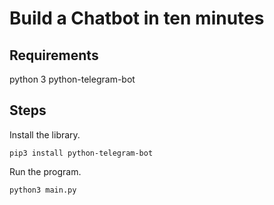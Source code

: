 # Build a Chatbot in ten minutes

## Requirements
python 3
python-telegram-bot


## Steps
Install the library.

```pip3 install python-telegram-bot```

Run the program.

```python3 main.py```
